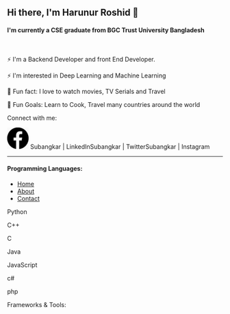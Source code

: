 <h2>Hi there, I'm Harunur Roshid 👋</h1>
<h4>I'm currently a CSE graduate from BGC Trust University Bangladesh</h3>
<br/>

<p>⚡ I'm a Backend Developer and front End Developer.</p>
<p>⚡ I'm interested in Deep Learning and Machine Learning</p>
<p>👯 Fun fact: I love to watch movies, TV Serials and Travel</p>
<p>🥅 Fun Goals: Learn to Cook, Travel many countries around the world</p>
<p>Connect with me:</p>
<a href="https://www.facebook.com/abdullahaltushar1212"><img height="50px" weight="50" src="-11595326936asbkomoamd.png"/></a>
Subangkar | LinkedInSubangkar | TwitterSubangkar | Instagram
<hr>


<!---
abdullahaltushar/abdullahaltushar is a ✨ special ✨ repository because its `README.md` (this file) appears on your GitHub profile.
You can click the Preview link to take a look at your changes.
--->

<h4>Programming Languages:</h4>
        <ul>
             <li><a href="index.html"> Home </a></li>
             <li class="ninja"><a href="about.html"> About </a></li>
             <li><a href="contact.html"> Contact </a></li>
         </ul>
<p>Python</p> <p>C++</p> <p>C</P> <p>Java</p> <p>JavaScript</P> <p>c#</p> <p>php</p> 
Frameworks & Tools:



                    
                        
                    
